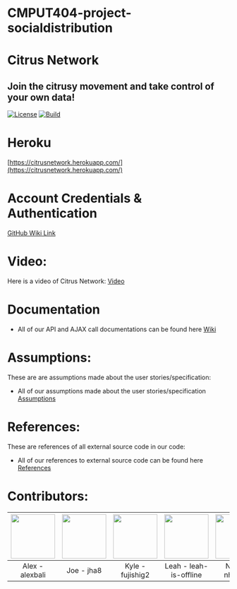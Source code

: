# CMPUT404-project-socialdistribution
# Citrus Network
## Join the citrusy movement and take control of your own data!
[![License](https://img.shields.io/badge/License-Apache%202.0-blue.svg)](https://opensource.org/licenses/Apache-2.0)
[![Build](https://github.com/CMPUT404W21H02-Project/CMPUT404-project-socialdistribution/actions/workflows/python-package.yml/badge.svg)](https://github.com/CMPUT404W21H02-Project/CMPUT404-project-socialdistribution/actions/workflows/python-package.yml)


Heroku
=============
[https://citrusnetwork.herokuapp.com/](https://citrusnetwork.herokuapp.com/)

Account Credentials & Authentication
============================
[GitHub Wiki Link](https://github.com/CMPUT404W21H02-Project/CMPUT404-project-socialdistribution/wiki/Account-Credentials-&-Authentication)

Video:
========================
Here is a video of Citrus Network:
[Video](https://www.youtube.com/watch?v=oQ2qlLydUJ4)

Documentation
=============

* All of our API and AJAX call documentations can be found here [Wiki](https://github.com/CMPUT404W21H02-Project/CMPUT404-project-socialdistribution/wiki)

Assumptions:
========================
These are are assumptions made about the user stories/specification:
* All of our assumptions made about the user stories/specification [Assumptions](https://github.com/CMPUT404W21H02-Project/CMPUT404-project-socialdistribution/wiki/Assumptions)

References:
========================
These are references of all external source code in our code:
* All of our references to external source code can be found here [References](https://github.com/CMPUT404W21H02-Project/CMPUT404-project-socialdistribution/wiki/References)

Contributors:
=========================
| <img src="https://avatars.githubusercontent.com/u/64504699?v=4" width="100" /> | <img src="https://avatars.githubusercontent.com/u/42952573?s=400&v=4" width="100" /> | <img src="https://avatars.githubusercontent.com/u/47231346?v=4" width="100" /> | <img src="https://avatars.githubusercontent.com/u/59579748?v=4" width="100" /> | <img src="https://avatars.githubusercontent.com/u/44980447?v=4" width="100" /> |
| :---:   | :---: | :---: | :---: |  :---: |                                   
| Alex - alexbali | Joe - jha8 | Kyle - fujishig2 | Leah - leah-is-offline | Nhan - nhtnhan | 
